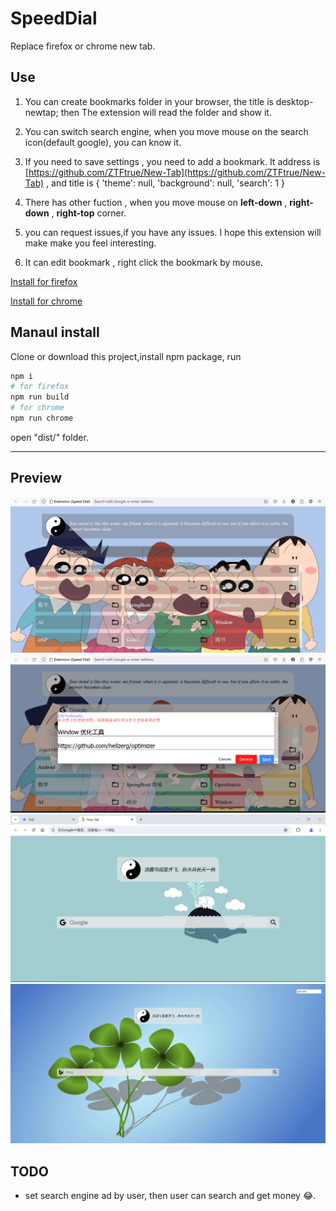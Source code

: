 # SpeedDial

Replace firefox or chrome new tab.  

## Use

1. You can create bookmarks folder in your browser, the title is desktop-newtap; then The extension will read the folder and show it.

2. You can switch search engine, when you move mouse on the search icon(default google), you can know it.

3. If you need to save settings , you need to add a bookmark. It  address is  [https://github.com/ZTFtrue/New-Tab](https://github.com/ZTFtrue/New-Tab)  , and title is { 'theme': null, 'background': null, 'search': 1 }

4. There has other fuction ,  when you move mouse  on __left-down__ , __right-down__ , __right-top__ corner.

5. you can request issues,if you have any issues. I hope this extension will make make you feel interesting.

6. It can edit bookmark , right click the bookmark by mouse.

[Install for firefox](https://addons.mozilla.org/zh-CN/firefox/addon/ztftrue-speed-dial/)  

[Install for chrome](https://chrome.google.com/webstore/detail/speed-dial/gloeggiadiopbiplebhjjkncifgbbmfd)

## Manaul install

Clone or download this project,install npm package, run

```sh
npm i
# for firefox
npm run build
# for chrome
npm run chrome
```

open "dist/" folder.

------  

## Preview

![1](./picture/11.png)
![1](./picture/22.png)
![1](./picture/33.png)
![1](./picture/2.jpg)

## TODO

- set search engine ad by user, then user can search and get money 😂.